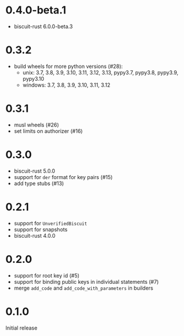 # 0.4.0-beta.1
 
 - biscuit-rust 6.0.0-beta.3
 
# 0.3.2

- build wheels for more python versions (#28):
  - unix: 3.7, 3.8, 3.9, 3.10, 3.11, 3.12, 3.13, pypy3.7, pypy3.8, pypy3.9, pypy3.10
  - windows: 3.7, 3.8, 3.9, 3.10, 3.11, 3.12

# 0.3.1

- musl wheels (#26)
- set limits on authorizer (#16)

# 0.3.0

- biscuit-rust 5.0.0
- support for `der` format for key pairs (#15)
- add type stubs (#13)

# 0.2.1

- support for `UnverifiedBiscuit`
- support for snapshots
- biscuit-rust 4.0.0

# 0.2.0

- support for root key id (#5)
- support for binding public keys in individual statements (#7)
- merge `add_code` and `add_code_with_parameters` in builders

# 0.1.0

Initial release
